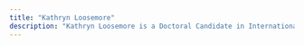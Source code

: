 ```yaml
---
title: "Kathryn Loosemore"
description: "Kathryn Loosemore is a Doctoral Candidate in International Relations at Northumbria University and Chief Operating Officer at Kantar Worldpanel. Her research focuses on the relationship between ETA’s activities and public opinion."
---
```

